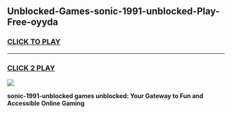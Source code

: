 
## Unblocked-Games-sonic-1991-unblocked-Play-Free-oyyda
<h3>
<a href="https://premium76.site?title=sonic-1991-unblocked&ref=23A">CLICK TO PLAY</a></h3>
<hr>

<h3>
<a href="https://premium76.site?title=sonic-1991-unblocked&ref=23A">CLICK 2 PLAY</a>
  
</h3>

<a href="https://premium76.site?title=sonic-1991-unblocked&ref=23A"><img src="https://clearcache.store/games.png"></a>


**sonic-1991-unblocked games unblocked: Your Gateway to Fun and Accessible Online Gaming**
